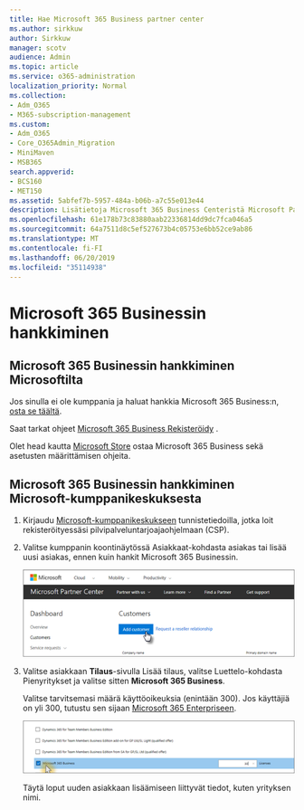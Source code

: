 ```yaml
---
title: Hae Microsoft 365 Business partner center
ms.author: sirkkuw
author: Sirkkuw
manager: scotv
audience: Admin
ms.topic: article
ms.service: o365-administration
localization_priority: Normal
ms.collection:
- Adm_O365
- M365-subscription-management
ms.custom:
- Adm_O365
- Core_O365Admin_Migration
- MiniMaven
- MSB365
search.appverid:
- BCS160
- MET150
ms.assetid: 5abfef7b-5957-484a-b06b-a7c55e013e44
description: Lisätietoja Microsoft 365 Business Centeristä Microsoft Partner.
ms.openlocfilehash: 61e178b73c83880aab22336814dd9dc7fca046a5
ms.sourcegitcommit: 64a7511d8c5ef527673b4c05753e6bb52ce9ab86
ms.translationtype: MT
ms.contentlocale: fi-FI
ms.lasthandoff: 06/20/2019
ms.locfileid: "35114938"
---
```

# <a name="get-microsoft-365-business"></a>Microsoft 365 Businessin hankkiminen

## <a name="get-microsoft-365-business-from-microsoft"></a>Microsoft 365 Businessin hankkiminen Microsoftilta

Jos sinulla ei ole kumppania ja haluat hankkia Microsoft 365 Business:n, [osta se täältä](https://www.microsoft.com/en-US/microsoft-365/business).

Saat tarkat ohjeet [Microsoft 365 Business Rekisteröidy](sign-up.md) .

Olet head kautta [Microsoft Store](https://www.microsoft.com/en-us/store/locations/find-a-store?icid=en-us_UF_FAS) ostaa Microsoft 365 Business sekä asetusten määrittämisen ohjeita.
  
## <a name="get-microsoft-365-business-from-microsoft-partner-center"></a>Microsoft 365 Businessin hankkiminen Microsoft-kumppanikeskuksesta

1. Kirjaudu [Microsoft-kumppanikeskukseen](https://go.microsoft.com/fwlink/p/?linkid=849910) tunnistetiedoilla, jotka loit rekisteröityessäsi pilvipalveluntarjoajaohjelmaan (CSP). 
    
2. Valitse kumppanin koontinäytössä Asiakkaat-kohdasta asiakas tai lisää uusi asiakas, ennen kuin hankit Microsoft 365 Businessin.
    
    ![In the Microsoft Partner center, add a new customer.](media/ec807d07-bbd2-411f-8fe1-c644cf9a3882.png)
  
3. Valitse asiakkaan **Tilaus**-sivulla Lisää tilaus, valitse Luettelo-kohdasta Pienyritykset ja valitse sitten **Microsoft 365 Business**.
    
    Valitse tarvitsemasi määrä käyttöoikeuksia (enintään 300). Jos käyttäjiä on yli 300, tutustu sen sijaan [Microsoft 365 Enterpriseen](https://go.microsoft.com/fwlink/p/?linkid=862316). 
    
    ![On the New subscription page choose small business.](media/52d99e89-2175-4974-84bb-dd626048541b.png)
  
    Täytä loput uuden asiakkaan lisäämiseen liittyvät tiedot, kuten yrityksen nimi.
    


